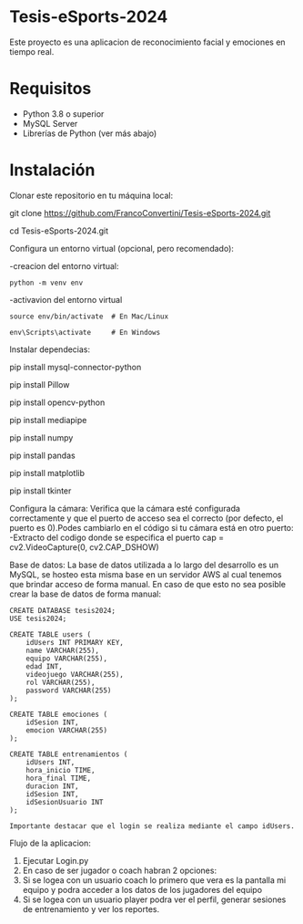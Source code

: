 # Tesis-eSports-2024

Este proyecto es una aplicacion de reconocimiento facial y emociones en tiempo real.

# Requisitos

- Python 3.8 o superior
- MySQL Server
- Librerías de Python (ver más abajo)

# Instalación

Clonar este repositorio en tu máquina local:

git clone https://github.com/FrancoConvertini/Tesis-eSports-2024.git

cd Tesis-eSports-2024.git

Configura un entorno virtual (opcional, pero recomendado):

-creacion del entorno virtual:

    python -m venv env

-activavion del entorno virtual

    source env/bin/activate  # En Mac/Linux

    env\Scripts\activate     # En Windows

Instalar dependecias:

pip install mysql-connector-python

pip install Pillow

pip install opencv-python

pip install mediapipe

pip install numpy

pip install pandas

pip install matplotlib

pip install tkinter

Configura la cámara: Verifica que la cámara esté configurada correctamente y que el puerto de acceso sea el correcto (por defecto, el puerto es 0).Podes cambiarlo en el código si tu cámara está en otro puerto:
-Extracto del codigo donde se especifica el puerto
    cap = cv2.VideoCapture(0, cv2.CAP_DSHOW)

Base de datos:
    La base de datos utilizada a lo largo del desarrollo es un MySQL, se hosteo esta misma base en un servidor AWS al cual tenemos que brindar acceso de forma manual.
    En caso de que esto no sea posible crear la base de datos de forma manual:

    CREATE DATABASE tesis2024;
    USE tesis2024;

    CREATE TABLE users (
        idUsers INT PRIMARY KEY,
        name VARCHAR(255),
        equipo VARCHAR(255),
        edad INT,
        videojuego VARCHAR(255),
        rol VARCHAR(255),
        password VARCHAR(255)
    );

    CREATE TABLE emociones (
        idSesion INT,
        emocion VARCHAR(255)
    );

    CREATE TABLE entrenamientos (
        idUsers INT,
        hora_inicio TIME,
        hora_final TIME,
        duracion INT,
        idSesion INT,
        idSesionUsuario INT
    );

    Importante destacar que el login se realiza mediante el campo idUsers.

Flujo de la aplicacion:
1) Ejecutar Login.py
2) En caso de ser jugador o coach habran 2 opciones:
3) Si se logea con un usuario coach lo primero que vera es la pantalla mi equipo y podra acceder a los datos de los jugadores del equipo
4) Si se logea con un usuario player podra ver el perfil, generar sesiones de entrenamiento y ver los reportes.